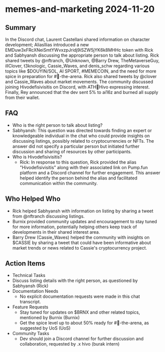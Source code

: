 # memes-and-marketing 2024-11-20

## Summary
 In the Discord chat, Laurent Castellani shared information on character development; AliasIlias introduced a new EMDuw3xFRcXNeiSmtYWvxzpJridj9iSZW5jYK6k8MHHc token with Rick and Sabhyansh discussing the appropriate person to talk about listing. Rick shared tweets by @nftranch, @Unknown, @Barry Drew, TheMetaverseGuy, illClover, t3knologic, Cassie_Waves, and denis_schw regarding various topics like $DOUYIN/SOL, AI SPORT, #MEMECOIN, and the need for more spice in preparation for #🤖-the-arena. Rick also shared tweets by @clover and Cassie_Waves about market movements. The community discussed joining Hivodefisivisitis on Discord, with ATH🥭Hivo expressing interest. Finally, Rey announced that the dev sent 5% to ai16z and burned all supply from their wallet.

## FAQ
 - Who is the right person to talk about listing?
  - Sabhyansh: This question was directed towards finding an expert or knowledgeable individual in the chat who could provide insights on discussing listings, possibly related to cryptocurrencies or NFTs. The answer did not specify a particular person but initiated further discussion and sharing of resources by other participants.
- Who is Hivodefisivisitis?
  - Rick: In response to this question, Rick provided the alias "Hivodefisivisitis" along with their associated link on Pump.fun platform and a Discord channel for further engagement. This answer helped identify the person behind the alias and facilitated communication within the community.

## Who Helped Who
 - Rick helped Sabhyansh with information on listing by sharing a tweet from @nftranch discussing listings.
- Burnix provided community updates and encouragement to stay tuned for more information, potentially helping others keep track of developments in their shared interest area.
- Barry Drew (Cassie_Waves) helped the community with insights on $CASSIE by sharing a tweet that could have been informative about market trends or news related to Cassie's cryptocurrency project.

## Action Items
 - Technical Tasks
  - Discuss listing details with the right person, as questioned by Sabhyansh (Rick)
- Documentation Needs
  - No explicit documentation requests were made in this chat transcript.
- Feature Requests
  - Stay tuned for updates on $BRNX and other related topics, mentioned by Burnix (Burnix)
  - Get the spice level up to about 50% ready for #🤖-the-arena, as suggested by UoS (UoS)
- Community Tasks
  - Dev should join a Discord channel for further discussion and collaboration, requested by .x hivo (burak intern)

